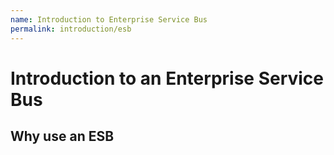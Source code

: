 ```yaml
---
name: Introduction to Enterprise Service Bus
permalink: introduction/esb
---
```


# Introduction to an Enterprise Service Bus 

## Why use an ESB
